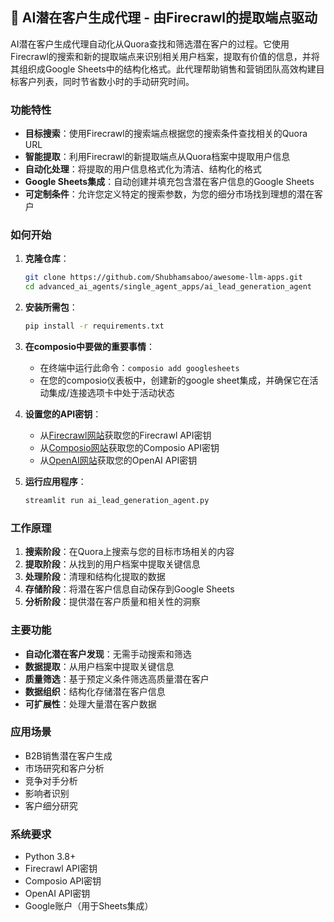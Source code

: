 ## 🎯 AI潜在客户生成代理 - 由Firecrawl的提取端点驱动

AI潜在客户生成代理自动化从Quora查找和筛选潜在客户的过程。它使用Firecrawl的搜索和新的提取端点来识别相关用户档案，提取有价值的信息，并将其组织成Google Sheets中的结构化格式。此代理帮助销售和营销团队高效构建目标客户列表，同时节省数小时的手动研究时间。

### 功能特性
- **目标搜索**：使用Firecrawl的搜索端点根据您的搜索条件查找相关的Quora URL
- **智能提取**：利用Firecrawl的新提取端点从Quora档案中提取用户信息
- **自动化处理**：将提取的用户信息格式化为清洁、结构化的格式
- **Google Sheets集成**：自动创建并填充包含潜在客户信息的Google Sheets
- **可定制条件**：允许您定义特定的搜索参数，为您的细分市场找到理想的潜在客户

### 如何开始
1. **克隆仓库**：
   ```bash
   git clone https://github.com/Shubhamsaboo/awesome-llm-apps.git
   cd advanced_ai_agents/single_agent_apps/ai_lead_generation_agent
   ```
3. **安装所需包**：
   ```bash
   pip install -r requirements.txt
   ```
4. **在composio中要做的重要事情**：
    - 在终端中运行此命令：`composio add googlesheets`
    - 在您的composio仪表板中，创建新的google sheet集成，并确保它在活动集成/连接选项卡中处于活动状态

5. **设置您的API密钥**：
   - 从[Firecrawl网站](https://www.firecrawl.dev/app/api-keys)获取您的Firecrawl API密钥
   - 从[Composio网站](https://composio.ai)获取您的Composio API密钥
   - 从[OpenAI网站](https://platform.openai.com/api-keys)获取您的OpenAI API密钥

6. **运行应用程序**：
   ```bash
   streamlit run ai_lead_generation_agent.py
   ```

### 工作原理

1. **搜索阶段**：在Quora上搜索与您的目标市场相关的内容
2. **提取阶段**：从找到的用户档案中提取关键信息
3. **处理阶段**：清理和结构化提取的数据
4. **存储阶段**：将潜在客户信息自动保存到Google Sheets
5. **分析阶段**：提供潜在客户质量和相关性的洞察

### 主要功能

- **自动化潜在客户发现**：无需手动搜索和筛选
- **数据提取**：从用户档案中提取关键信息
- **质量筛选**：基于预定义条件筛选高质量潜在客户
- **数据组织**：结构化存储潜在客户信息
- **可扩展性**：处理大量潜在客户数据

### 应用场景

- B2B销售潜在客户生成
- 市场研究和客户分析
- 竞争对手分析
- 影响者识别
- 客户细分研究

### 系统要求

- Python 3.8+
- Firecrawl API密钥
- Composio API密钥
- OpenAI API密钥
- Google账户（用于Sheets集成）
